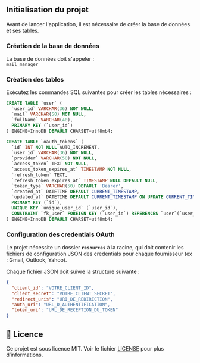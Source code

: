 ## Initialisation du projet

Avant de lancer l'application, il est nécessaire de créer la base de données et ses tables.

### Création de la base de données

La base de données doit s'appeler :  
`mail_manager`

### Création des tables

Exécutez les commandes SQL suivantes pour créer les tables nécessaires :

```sql
CREATE TABLE `user` (
  `user_id` VARCHAR(36) NOT NULL,
  `mail` VARCHAR(50) NOT NULL,
  `fullName` VARCHAR(40),
  PRIMARY KEY (`user_id`)
) ENGINE=InnoDB DEFAULT CHARSET=utf8mb4;

CREATE TABLE `oauth_tokens` (
  `id` INT NOT NULL AUTO_INCREMENT,
  `user_id` VARCHAR(36) NOT NULL,
  `provider` VARCHAR(50) NOT NULL,
  `access_token` TEXT NOT NULL,
  `access_token_expires_at` TIMESTAMP NOT NULL,
  `refresh_token` TEXT,
  `refresh_token_expires_at` TIMESTAMP NULL DEFAULT NULL,
  `token_type` VARCHAR(50) DEFAULT 'Bearer',
  `created_at` DATETIME DEFAULT CURRENT_TIMESTAMP,
  `updated_at` DATETIME DEFAULT CURRENT_TIMESTAMP ON UPDATE CURRENT_TIMESTAMP,
  PRIMARY KEY (`id`),
  UNIQUE KEY `unique_user_id` (`user_id`),
  CONSTRAINT `fk_user` FOREIGN KEY (`user_id`) REFERENCES `user`(`user_id`)
) ENGINE=InnoDB DEFAULT CHARSET=utf8mb4;
```

### Configuration des credentials OAuth

Le projet nécessite un dossier **`resources`** à la racine, qui doit contenir les fichiers de configuration JSON des credentials pour chaque fournisseur (ex : Gmail, Outlook, Yahoo).

Chaque fichier JSON doit suivre la structure suivante :

```json
{
  "client_id": "VOTRE_CLIENT_ID",
  "client_secret": "VOTRE_CLIENT_SECRET",
  "redirect_uris": "URI_DE_REDIRECTION",
  "auth_uri": "URL_D_AUTHENTIFICATION",
  "token_uri": "URL_DE_RECEPTION_DU_TOKEN"
}
```

## 📄 Licence

Ce projet est sous licence MIT. Voir le fichier [LICENSE](./LICENSE) pour plus d’informations.
